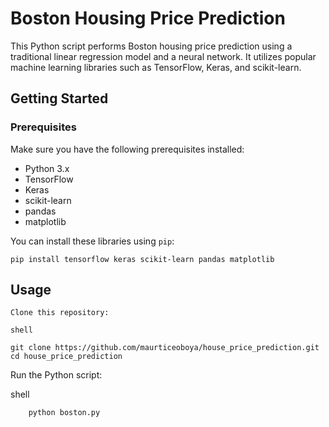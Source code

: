 # Boston Housing Price Prediction

This Python script performs Boston housing price prediction using a traditional linear regression model and a neural network. It utilizes popular machine learning libraries such as TensorFlow, Keras, and scikit-learn.

## Getting Started

### Prerequisites

Make sure you have the following prerequisites installed:

- Python 3.x
- TensorFlow
- Keras
- scikit-learn
- pandas
- matplotlib

You can install these libraries using `pip`:

```shell
pip install tensorflow keras scikit-learn pandas matplotlib
```
## Usage

    Clone this repository:

    shell
```
git clone https://github.com/maurticeoboya/house_price_prediction.git
cd house_price_prediction
```
Run the Python script:

shell
```
    python boston.py
```

